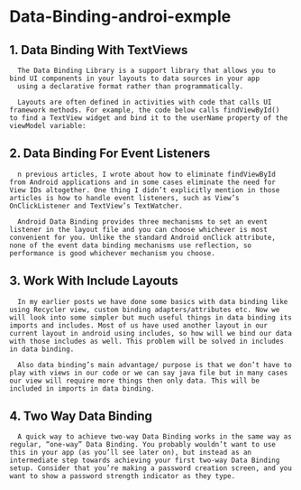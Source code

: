 # Data-Binding-androi-exmple

## 1. Data Binding With TextViews
      The Data Binding Library is a support library that allows you to bind UI components in your layouts to data sources in your app
      using a declarative format rather than programmatically.

      Layouts are often defined in activities with code that calls UI framework methods. For example, the code below calls findViewById()       to find a TextView widget and bind it to the userName property of the viewModel variable:

## 2. Data Binding For Event Listeners
      n previous articles, I wrote about how to eliminate findViewById from Android applications and in some cases eliminate the need for View IDs altogether. One thing I didn’t explicitly mention in those articles is how to handle event listeners, such as View’s OnClickListener and TextView’s TextWatcher.
      
      Android Data Binding provides three mechanisms to set an event listener in the layout file and you can choose whichever is most convenient for you. Unlike the standard Android onClick attribute, none of the event data binding mechanisms use reflection, so performance is good whichever mechanism you choose.

## 3. Work With Include Layouts
      In my earlier posts we have done some basics with data binding like using Recycler view, custom binding adapters/attributes etc. Now we will look into some simpler but much useful things in data binding its imports and includes. Most of us have used another layout in our current layout in android using includes, so how will we bind our data with those includes as well. This problem will be solved in includes in data binding.

      Also data binding’s main advantage/ purpose is that we don’t have to play with views in our code or we can say java file but in many cases our view will require more things then only data. This will be included in imports in data binding.

## 4. Two Way Data Binding
      A quick way to achieve two-way Data Binding works in the same way as regular, “one-way” Data Binding. You probably wouldn’t want to use this in your app (as you’ll see later on), but instead as an intermediate step towards achieving your first two-way Data Binding setup. Consider that you’re making a password creation screen, and you want to show a password strength indicator as they type.
